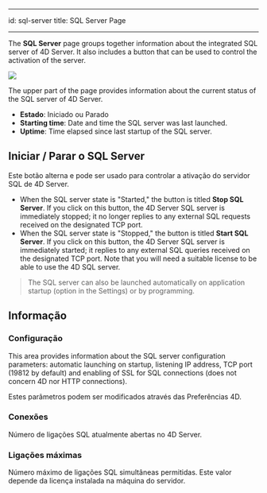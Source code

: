 - - -
id: sql-server title: SQL Server Page
- - -


The **SQL Server** page groups together information about the integrated SQL server of 4D Server. It also includes a button that can be used to control the activation of the server.

![](../assets/en/Admin/server-admin-sql-page.png)


The upper part of the page provides information about the current status of the SQL server of 4D Server.

- **Estado**: Iniciado ou Parado
- **Starting time**: Date and time the SQL server was last launched.
- **Uptime**: Time elapsed since last startup of the SQL server.

## Iniciar / Parar o SQL Server

Este botão alterna e pode ser usado para controlar a ativação do servidor SQL de 4D Server.

- When the SQL server state is "Started," the button is titled **Stop SQL Server**. If you click on this button, the 4D Server SQL server is immediately stopped; it no longer replies to any external SQL requests received on the designated TCP port.
- When the SQL server state is "Stopped," the button is titled **Start SQL Server**. If you click on this button, the 4D Server SQL server is immediately started; it replies to any external SQL queries received on the designated TCP port. Note that you will need a suitable license to be able to use the 4D SQL server.

> The SQL server can also be launched automatically on application startup (option in the Settings) or by programming.

## Informação

### Configuração

This area provides information about the SQL server configuration parameters: automatic launching on startup, listening IP address, TCP port (19812 by default) and enabling of SSL for SQL connections (does not concern 4D nor HTTP connections).

Estes parâmetros podem ser modificados através das Preferências 4D.

### Conexões

Número de ligações SQL atualmente abertas no 4D Server.

### Ligações máximas

Número máximo de ligações SQL simultâneas permitidas. Este valor depende da licença instalada na máquina do servidor.
